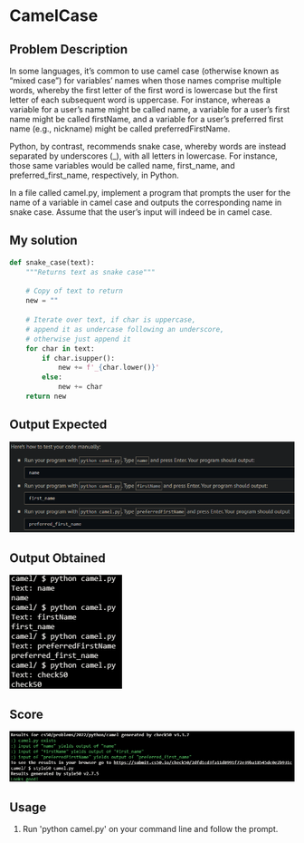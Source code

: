 # CamelCase

## Problem Description

In some languages, it’s common to use camel case (otherwise known as “mixed case”) for variables’ names when those names comprise multiple words, whereby the first letter of the first word is lowercase but the first letter of each subsequent word is uppercase. For instance, whereas a variable for a user’s name might be called name, a variable for a user’s first name might be called firstName, and a variable for a user’s preferred first name (e.g., nickname) might be called preferredFirstName.

Python, by contrast, recommends snake case, whereby words are instead separated by underscores (_), with all letters in lowercase. For instance, those same variables would be called name, first_name, and preferred_first_name, respectively, in Python.

In a file called camel.py, implement a program that prompts the user for the name of a variable in camel case and outputs the corresponding name in snake case. Assume that the user’s input will indeed be in camel case.

## My solution

```python
def snake_case(text):
    """Returns text as snake case"""

    # Copy of text to return
    new = ""

    # Iterate over text, if char is uppercase,
    # append it as undercase following an underscore,
    # otherwise just append it
    for char in text:
        if char.isupper():
            new += f'_{char.lower()}'
        else:
            new += char
    return new
```

## Output Expected

![Output expected](./resources/output_expected.png)

## Output Obtained

![As expected](./resources/output_obtained.png)

## Score

![All good](./resources/score.png)

## Usage

1. Run 'python camel.py' on your command line and follow the prompt.